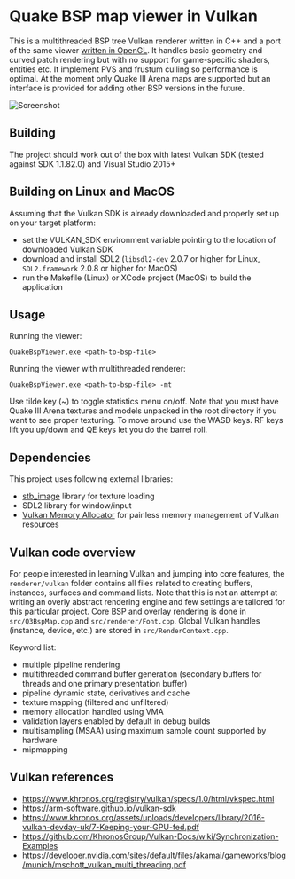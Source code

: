 Quake BSP map viewer in Vulkan
================

This is a multithreaded BSP tree Vulkan renderer written in C++ and a port of the same viewer [written in OpenGL](https://github.com/kondrak/quake_bsp_viewer_vr). It handles basic geometry and curved patch rendering but with no support for game-specific shaders, entities etc. It implement PVS and frustum culling so performance is optimal. At the moment only Quake III Arena maps are supported but an interface is provided for adding other BSP versions in the future.

![Screenshot](http://kondrak.info/images/qbsp/qbspvk.png?raw=true)

Building
-----
The project should work out of the box with latest Vulkan SDK (tested against SDK 1.1.82.0) and Visual Studio 2015+

Building on Linux and MacOS
-----
Assuming that the Vulkan SDK is already downloaded and properly set up on your target platform:
- set the VULKAN_SDK environment variable pointing to the location of downloaded Vulkan SDK
- download and install SDL2 (`libsdl2-dev` 2.0.7 or higher for Linux, `SDL2.framework` 2.0.8 or higher for MacOS)
- run the Makefile (Linux) or XCode project (MacOS) to build the application

Usage
-----
Running the viewer:

<code>QuakeBspViewer.exe &lt;path-to-bsp-file&gt; </code>

Running the viewer with multithreaded renderer:

<code>QuakeBspViewer.exe &lt;path-to-bsp-file&gt; -mt </code>

Use tilde key (~) to toggle statistics menu on/off. Note that you must have Quake III Arena textures and models unpacked in the root directory if you want to see proper texturing. To move around use the WASD keys. RF keys lift you up/down and QE keys let you do the barrel roll.

Dependencies
-------
This project uses following external libraries:

- [stb_image](https://github.com/nothings/stb) library for texture loading
- SDL2 library for window/input
- [Vulkan Memory Allocator](https://github.com/GPUOpen-LibrariesAndSDKs/VulkanMemoryAllocator) for painless memory management of Vulkan resources

Vulkan code overview
-------
For people interested in learning Vulkan and jumping into core features, the `renderer/vulkan` folder contains all files related to creating buffers, instances, surfaces and command lists. Note that this is not an attempt at writing an overly abstract rendering engine and few settings are tailored for this particular project. Core BSP and overlay rendering is done in `src/Q3BspMap.cpp` and `src/renderer/Font.cpp`. Global Vulkan handles (instance, device, etc.) are stored in `src/RenderContext.cpp`.

Keyword list:
- multiple pipeline rendering
- multithreaded command buffer generation (secondary buffers for threads and one primary presentation buffer)
- pipeline dynamic state, derivatives and cache
- texture mapping (filtered and unfiltered)
- memory allocation handled using VMA
- validation layers enabled by default in debug builds
- multisampling (MSAA) using maximum sample count supported by hardware
- mipmapping

Vulkan references
-------
- https://www.khronos.org/registry/vulkan/specs/1.0/html/vkspec.html
- https://arm-software.github.io/vulkan-sdk
- https://www.khronos.org/assets/uploads/developers/library/2016-vulkan-devday-uk/7-Keeping-your-GPU-fed.pdf
- https://github.com/KhronosGroup/Vulkan-Docs/wiki/Synchronization-Examples
- https://developer.nvidia.com/sites/default/files/akamai/gameworks/blog/munich/mschott_vulkan_multi_threading.pdf
